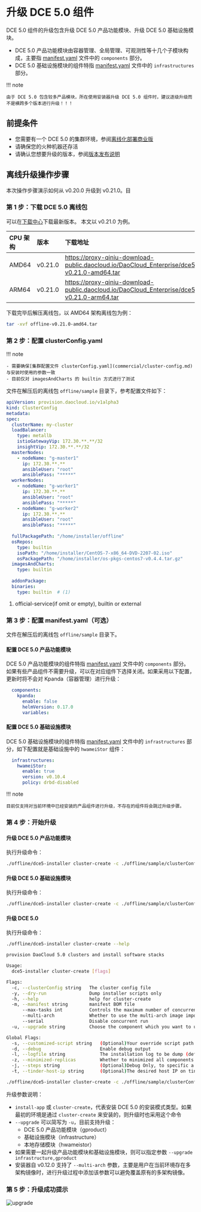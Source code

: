 # 升级 DCE 5.0 组件

DCE 5.0 组件的升级包含升级 DCE 5.0 产品功能模块、升级 DCE 5.0 基础设施模块。

- DCE 5.0 产品功能模块由容器管理、全局管理、可观测性等十几个子模块构成，主要指
  [manifest.yaml](commercial/manifest.md) 文件中的 `components` 部分。
- DCE 5.0 基础设施模块的组件特指 [manifest.yaml](commercial/manifest.md) 文件中的 `infrastructures` 部分。

!!! note

    由于 DCE 5.0 包含较多产品模块，所在使用安装器升级 DCE 5.0 组件时，建议逐级升级而不是横跨多个版本进行升级！！！

## 前提条件

- 您需要有一个 DCE 5.0 的集群环境，参阅[离线化部署商业版](commercial/start-install.md)
- 请确保您的火种机器还存活
- 请确认您想要升级的版本，参阅[版本发布说明](release-notes.md)

## 离线升级操作步骤

本次操作步骤演示如何从 v0.20.0 升级到 v0.21.0。目

### 第 1 步：下载 DCE 5.0 离线包

可以在[下载中心](../download/index.md)下载最新版本。
本文以 v0.21.0 为例。

| CPU 架构 | 版本   | 下载地址 |
| :------- | :---- | :----- |
| AMD64    | v0.21.0 | https://proxy-qiniu-download-public.daocloud.io/DaoCloud_Enterprise/dce5/offline-v0.21.0-amd64.tar |
| ARM64    | v0.21.0 | https://proxy-qiniu-download-public.daocloud.io/DaoCloud_Enterprise/dce5/offline-v0.21.0-arm64.tar |

下载完毕后解压离线包，以 AMD64 架构离线包为例：

```bash
tar -xvf offline-v0.21.0-amd64.tar
```

### 第 2 步：配置 clusterConfig.yaml

!!! note

    - 需要确保[集群配置文件 clusterConfig.yaml](commercial/cluster-config.md) 与安装时使用的参数一致
    - 目前仅对 imagesAndCharts 的 builtin 方式进行了测试

文件在解压后的离线包 `offline/sample` 目录下，参考配置文件如下：

```yaml title="clusterConfig.yaml"
apiVersion: provision.daocloud.io/v1alpha3
kind: ClusterConfig
metadata:
spec:
  clusterName: my-cluster
  loadBalancer:
    type: metallb 
    istioGatewayVip: 172.30.**.**/32 
    insightVip: 172.30.**.**/32      
  masterNodes:
    - nodeName: "g-master1" 
      ip: 172.30.**.**
      ansibleUser: "root"
      ansiblePass: "*****"
  workerNodes:
    - nodeName: "g-worker1"
      ip: 172.30.**.**
      ansibleUser: "root"
      ansiblePass: "*****"
    - nodeName: "g-worker2"
      ip: 172.30.**.**
      ansibleUser: "root"
      ansiblePass: "*****"
 
  fullPackagePath: "/home/installer/offline"
  osRepos:
    type: builtin
    isoPath: "/home/installer/CentOS-7-x86_64-DVD-2207-02.iso"
    osPackagePath: "/home/installer/os-pkgs-centos7-v0.4.4.tar.gz"
  imagesAndCharts:
    type: builtin
 
  addonPackage:
  binaries:
    type: builtin  # (1)
```

1. official-service(if omit or empty), builtin or external

### 第 3 步：配置 manifest.yaml（可选）

文件在解压后的离线包 `offline/sample` 目录下。

#### 配置 DCE 5.0 产品功能模块

DCE 5.0 产品功能模块的组件特指 [manifest.yaml](commercial/manifest.md) 文件中的 `components` 部分。
如果有些产品组件不需要升级，可以在对应组件下选择关闭。如果采用以下配置，更新时将不会对 Kpanda（容器管理）进行升级：

```yaml title="manifest.yaml"
  components:
    kpanda:
      enable: false
      helmVersion: 0.17.0
      variables:
```

#### 配置 DCE 5.0 基础设施模块

DCE 5.0 基础设施模块的组件特指 [manifest.yaml](commercial/manifest.md) 文件中的 `infrastructures` 部分，如下配置就是基础设施中的 `hwameiStor` 组件：

```yaml title="manifest.yaml"
  infrastructures:
    hwameiStor:
      enable: true
      version: v0.10.4
      policy: drbd-disabled
```

!!! note

    目前仅支持对当前环境中已经安装的产品组件进行升级，不存在的组件将会跳过升级步骤。

### 第 4 步：开始升级

#### 升级 DCE 5.0 产品功能模块

执行升级命令：

```bash
./offline/dce5-installer cluster-create -c ./offline/sample/clusterConfig.yaml -m ./offline/sample/manifest.yaml --upgrade gproduct
```

#### 升级 DCE 5.0 基础设施模块

执行升级命令：

```bash
./offline/dce5-installer cluster-create -c ./offline/sample/clusterConfig.yaml -m ./offline/sample/manifest.yaml --upgrade infrastructure
```

#### 升级 DCE 5.0

执行升级命令：

```bash
./offline/dce5-installer cluster-create --help

provision DaoCloud 5.0 clusters and install software stacks

Usage:
  dce5-installer cluster-create [flags]

Flags:
  -c, --clusterConfig string   The cluster config file
  -y, --dry-run                Dump installer scripts only
  -h, --help                   help for cluster-create
  -m, --manifest string        manifest BOM file
      --max-tasks int          Controls the maximum number of concurrent tasks. Must be positive number. (default 4)
      --multi-arch             Whether to use the multi-arch image import mode.
      --serial                 Disable concurrent run
  -u, --upgrade string         Choose the component which you want to upgrade, for example  tinder,cluster,infrastructure,hwameistor,middleware,gproduct,addon .

Global Flags:
  -s, --customized-script string   (Optional)Your override script path
  -d, --debug                      Enable debug output
  -l, --logfile string             The installation log to be dump (default "/var/log/dce5.log")
  -z, --minimized-replicas         Whether to minimized all components replicas as small as possible.
  -j, --steps string               (Optional)Debug Only, to specific a range of steps to be executed(format, 2+;  1,2,4; 3 ) (default "1+")
  -t, --tinder-host-ip string      (Optional)The desired host IP on tinder node if it is not on default route.

./offline/dce5-installer cluster-create -c ./offline/sample/clusterConfig.yaml -m ./offline/sample/manifest.yaml --upgrade infrastructure,gproduct
```

升级参数说明：

- `install-app` 或 `cluster-create`，代表安装 DCE 5.0 的安装模式类型。如果最初的环境是通过 `cluster-create` 来安装的，则升级时也采用这个命令
- `--upgrade` 可以简写为 `-u`，目前支持升级：
    - DCE 5.0 产品功能模块（gproduct）
    - 基础设施模块（infrastructure）
    - 本地存储模块（hwameistor）
- 如果需要一起升级产品功能模块和基础设施模块，则可以指定参数 `--upgrade infrastructure,gproduct`
- 安装器自 v0.12.0 支持了 `--multi-arch` 参数，主要是用户在当前环境存在多架构镜像时，进行升级过程中添加该参数可以避免覆盖原有的多架构镜像。

### 第 5 步：升级成功提示

![upgrade](https://docs.daocloud.io/daocloud-docs-images/docs/install/images/upgrade.png)
